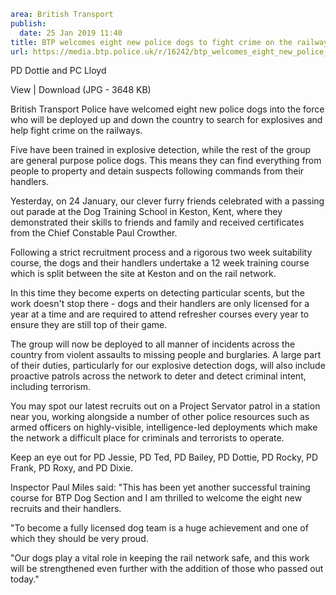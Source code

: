 ```yaml
area: British Transport
publish:
  date: 25 Jan 2019 11:40
title: BTP welcomes eight new police dogs to fight crime on the railways
url: https://media.btp.police.uk/r/16242/btp_welcomes_eight_new_police_dogs_to_fight_crime
```

PD Dottie and PC Lloyd

View | Download (JPG - 3648 KB)

British Transport Police have welcomed eight new police dogs into the force who will be deployed up and down the country to search for explosives and help fight crime on the railways.

Five have been trained in explosive detection, while the rest of the group are general purpose police dogs. This means they can find everything from people to property and detain suspects following commands from their handlers.

Yesterday, on 24 January, our clever furry friends celebrated with a passing out parade at the Dog Training School in Keston, Kent, where they demonstrated their skills to friends and family and received certificates from the Chief Constable Paul Crowther.

Following a strict recruitment process and a rigorous two week suitability course, the dogs and their handlers undertake a 12 week training course which is split between the site at Keston and on the rail network.

In this time they become experts on detecting particular scents, but the work doesn't stop there - dogs and their handlers are only licensed for a year at a time and are required to attend refresher courses every year to ensure they are still top of their game.

The group will now be deployed to all manner of incidents across the country from violent assaults to missing people and burglaries. A large part of their duties, particularly for our explosive detection dogs, will also include proactive patrols across the network to deter and detect criminal intent, including terrorism.

You may spot our latest recruits out on a Project Servator patrol in a station near you, working alongside a number of other police resources such as armed officers on highly-visible, intelligence-led deployments which make the network a difficult place for criminals and terrorists to operate.

Keep an eye out for PD Jessie, PD Ted, PD Bailey, PD Dottie, PD Rocky, PD Frank, PD Roxy, and PD Dixie.

Inspector Paul Miles said: "This has been yet another successful training course for BTP Dog Section and I am thrilled to welcome the eight new recruits and their handlers.

"To become a fully licensed dog team is a huge achievement and one of which they should be very proud.

"Our dogs play a vital role in keeping the rail network safe, and this work will be strengthened even further with the addition of those who passed out today."
